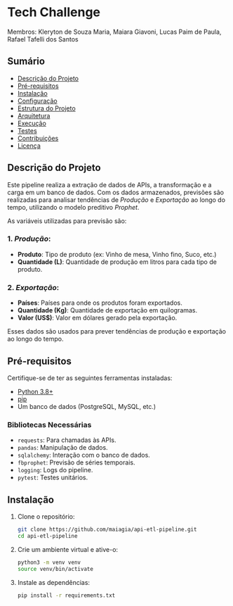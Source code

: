 # Tech Challenge
Membros:
Kleryton de Souza Maria,
Maiara Giavoni,
Lucas Paim de Paula,
Rafael Tafelli dos Santos


## Sumário

- [Descrição do Projeto](#descrição-do-projeto)
- [Pré-requisitos](#pré-requisitos)
- [Instalação](#instalação)
- [Configuração](#configuração)
- [Estrutura do Projeto](#estrutura-do-projeto)
- [Arquitetura](#arquitetura)
- [Execução](#execução)
- [Testes](#testes)
- [Contribuições](#contribuições)
- [Licença](#licença)

## Descrição do Projeto

Este pipeline realiza a extração de dados de APIs, a transformação e a carga em um banco de dados. Com os dados armazenados, previsões são realizadas para analisar tendências de *Produção* e *Exportação* ao longo do tempo, utilizando o modelo preditivo *Prophet*.

As variáveis utilizadas para previsão são:

### 1. *Produção*:
   - **Produto**: Tipo de produto (ex: Vinho de mesa, Vinho fino, Suco, etc.)
   - **Quantidade (L)**: Quantidade de produção em litros para cada tipo de produto.

### 2. *Exportação*:
   - **Países**: Países para onde os produtos foram exportados.
   - **Quantidade (Kg)**: Quantidade de exportação em quilogramas.
   - **Valor (US$)**: Valor em dólares gerado pela exportação.

Esses dados são usados para prever tendências de produção e exportação ao longo do tempo.

## Pré-requisitos

Certifique-se de ter as seguintes ferramentas instaladas:

- [Python 3.8+](https://www.python.org/)
- [pip](https://pip.pypa.io/en/stable/installing/)
- Um banco de dados (PostgreSQL, MySQL, etc.)

### Bibliotecas Necessárias

- `requests`: Para chamadas às APIs.
- `pandas`: Manipulação de dados.
- `sqlalchemy`: Interação com o banco de dados.
- `fbprophet`: Previsão de séries temporais.
- `logging`: Logs do pipeline.
- `pytest`: Testes unitários.

## Instalação

1. Clone o repositório:

   ```bash
   git clone https://github.com/maiagia/api-etl-pipeline.git
   cd api-etl-pipeline

2. Crie um ambiente virtual e ative-o:

   ```bash
   python3 -m venv venv
   source venv/bin/activate

3. Instale as dependências:

   ```bash
   pip install -r requirements.txt




